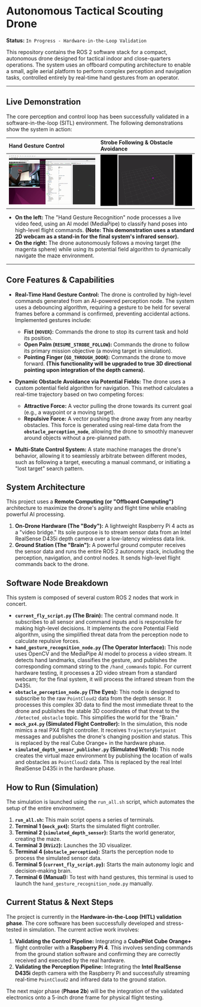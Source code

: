 # Autonomous Tactical Scouting Drone

**Status:** `In Progress - Hardware-in-the-Loop Validation`

This repository contains the ROS 2 software stack for a compact, autonomous drone designed for tactical indoor and close-quarters operations. The system uses an offboard computing architecture to enable a small, agile aerial platform to perform complex perception and navigation tasks, controlled entirely by real-time hand gestures from an operator.

---

## Live Demonstration

The core perception and control loop has been successfully validated in a software-in-the-loop (SITL) environment. The following demonstrations show the system in action:

| Hand Gesture Control                                       | Strobe Following & Obstacle Avoidance                                |
| :--------------------------------------------------------- | :------------------------------------------------------------------- |
| ![Hand Gesture Control](./assets/Drone%20Hand%20Gesture%20Ros.gif) | ![Strobe Following](./assets/Drone%20Following%20Strobe%20Node%20Ros.gif) |

* **On the left:** The "Hand Gesture Recognition" node processes a live video feed, using an AI model (MediaPipe) to classify hand poses into high-level flight commands. **(Note: This demonstration uses a standard 2D webcam as a stand-in for the final system's infrared sensor).**
* **On the right:** The drone autonomously follows a moving target (the magenta sphere) while using its potential field algorithm to dynamically navigate the maze environment.

---

## Core Features & Capabilities

* **Real-Time Hand Gesture Control:** The drone is controlled by high-level commands generated from an AI-powered perception node. The system uses a debouncing algorithm, requiring a gesture to be held for several frames before a command is confirmed, preventing accidental actions. Implemented gestures include:
    * **Fist (`HOVER`):** Commands the drone to stop its current task and hold its position.
    * **Open Palm (`RESUME_STROBE_FOLLOW`):** Commands the drone to follow its primary mission objective (a moving target in simulation).
    * **Pointing Finger (`GO_THROUGH_DOOR`):** Commands the drone to move forward. **(This functionality will be upgraded to true 3D directional pointing upon integration of the depth camera).**

* **Dynamic Obstacle Avoidance via Potential Fields:** The drone uses a custom potential field algorithm for navigation. This method calculates a real-time trajectory based on two competing forces:
    * **Attractive Force:** A vector pulling the drone towards its current goal (e.g., a waypoint or a moving target).
    * **Repulsive Force:** A vector pushing the drone away from any nearby obstacles. This force is generated using real-time data from the **`obstacle_perception_node`**, allowing the drone to smoothly maneuver around objects without a pre-planned path.

* **Multi-State Control System:** A state machine manages the drone's behavior, allowing it to seamlessly arbitrate between different modes, such as following a target, executing a manual command, or initiating a "lost target" search pattern.

## System Architecture

This project uses a **Remote Computing (or "Offboard Computing")** architecture to maximize the drone's agility and flight time while enabling powerful AI processing.

1.  **On-Drone Hardware (The "Body"):** A lightweight Raspberry Pi 4 acts as a "video bridge." Its sole purpose is to stream sensor data from an Intel RealSense D435i depth camera over a low-latency wireless data link.
2.  **Ground Station (The "Brain"):** A powerful ground computer receives the sensor data and runs the entire ROS 2 autonomy stack, including the perception, navigation, and control nodes. It sends high-level flight commands back to the drone.

## Software Node Breakdown

This system is composed of several custom ROS 2 nodes that work in concert.

* **`current_fly_script.py` (The Brain):** The central command node. It subscribes to all sensor and command inputs and is responsible for making high-level decisions. It implements the core Potential Field algorithm, using the simplified threat data from the perception node to calculate repulsive forces.
* **`hand_gesture_recognition_node.py` (The Operator Interface):** This node uses OpenCV and the MediaPipe AI model to process a video stream. It detects hand landmarks, classifies the gesture, and publishes the corresponding command string to the `/hand_commands` topic. For current hardware testing, it processes a 2D video stream from a standard webcam; for the final system, it will process the infrared stream from the D435i.
* **`obstacle_perception_node.py` (The Eyes):** This node is designed to subscribe to the raw `PointCloud2` data from the depth sensor. It processes this complex 3D data to find the most immediate threat to the drone and publishes the stable 3D coordinates of that threat to the `/detected_obstacle` topic. This simplifies the world for the "Brain."
* **`mock_px4.py` (Simulated Flight Controller):** In the simulation, this node mimics a real PX4 flight controller. It receives `TrajectorySetpoint` messages and publishes the drone's changing position and status. This is replaced by the real Cube Orange+ in the hardware phase.
* **`simulated_depth_sensor_publisher.py` (Simulated World):** This node creates the virtual maze environment by publishing the location of walls and obstacles as `PointCloud2` data. This is replaced by the real Intel RealSense D435i in the hardware phase.

## How to Run (Simulation)

The simulation is launched using the `run_all.sh` script, which automates the setup of the entire environment.

1.  **`run_all.sh`:** This main script opens a series of terminals.
2.  **Terminal 1 (`mock_px4`):** Starts the simulated flight controller.
3.  **Terminal 2 (`simulated_depth_sensor`):** Starts the world generator, creating the maze.
4.  **Terminal 3 (`RViz2`):** Launches the 3D visualizer.
5.  **Terminal 4 (`obstacle_perception`):** Starts the perception node to process the simulated sensor data.
6.  **Terminal 5 (`current_fly_script.py`):** Starts the main autonomy logic and decision-making brain.
7.  **Terminal 6 (Manual):** To test with hand gestures, this terminal is used to launch the `hand_gesture_recognition_node.py` manually.

## Current Status & Next Steps

The project is currently in the **Hardware-in-the-Loop (HITL) validation phase**. The core software has been successfully developed and stress-tested in simulation. The current active work involves:

1.  **Validating the Control Pipeline:** Integrating a **CubePilot Cube Orange+** flight controller with a **Raspberry Pi 4**. This involves sending commands from the ground station software and confirming they are correctly received and executed by the real hardware.
2.  **Validating the Perception Pipeline:** Integrating the **Intel RealSense D435i** depth camera with the Raspberry Pi and successfully streaming real-time `PointCloud2` and infrared data to the ground station.

The next major phase (**Phase 2b**) will be the integration of the validated electronics onto a 5-inch drone frame for physical flight testing.
